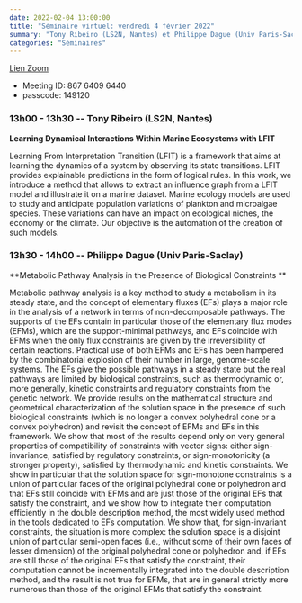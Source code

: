 ```yaml
---
date: 2022-02-04 13:00:00
title: "Séminaire virtuel: vendredi 4 février 2022"
summary: "Tony Ribeiro (LS2N, Nantes) et Philippe Dague (Univ Paris-Saclay)"
categories: "Séminaires"
---
```



[Lien Zoom](https://u-bordeaux-fr.zoom.us/j/86764096440?pwd=b01qOG04RTMvRWNOVHBYR1ZIbkVaUT09)
* Meeting ID: 867 6409 6440
* passcode: 149120 


### 13h00 - 13h30 -- Tony Ribeiro (LS2N, Nantes)

**Learning Dynamical Interactions Within Marine Ecosystems with LFIT**

Learning From Interpretation Transition (LFIT) is a framework that aims at learning the dynamics of a system by observing its state transitions. LFIT provides explainable predictions in the form of logical rules. In this work, we introduce a method that allows to extract an influence graph from a LFIT model and illustrate it on a marine dataset. Marine ecology models are used to study and anticipate population variations of plankton and microalgae species. These variations can have an impact on ecological niches, the economy or the climate. Our objective is the automation of the creation of such models. 

### 13h30 - 14h00 -- Philippe Dague (Univ Paris-Saclay)

**Metabolic Pathway Analysis in the Presence of Biological Constraints **

Metabolic pathway analysis is a key method to study a metabolism in its steady state, and the concept of elementary fluxes (EFs) plays a major role in the analysis of a network in terms of non-decomposable pathways. The supports of the EFs contain in particular those of the elementary flux modes (EFMs), which are the support-minimal pathways, and EFs coincide with EFMs when the only flux constraints are given by the irreversibility of certain reactions. Practical use of both EFMs and EFs has been hampered by the combinatorial explosion of their number in large, genome-scale systems. The EFs give the possible pathways in a steady state but the real pathways are limited by biological constraints, such as thermodynamic or, more generally, kinetic constraints and regulatory constraints from the genetic network.
We provide results on the mathematical structure and geometrical characterization of the solution space in the presence of such biological constraints (which is no longer a convex polyhedral cone or a convex polyhedron) and revisit the concept of EFMs and EFs in this framework. We show that most of the results depend only on very general properties of compatibility of constraints with vector signs: either sign-invariance, satisfied by regulatory constraints, or sign-monotonicity (a stronger property), satisfied by thermodynamic and kinetic constraints. We show in particular that the solution space for sign-monotone constraints is a union of particular faces of the original polyhedral cone or polyhedron and that EFs still coincide with EFMs and are just those of the original EFs that satisfy the constraint, and we show how to integrate their computation efficiently in the double description method, the most widely used method in the tools dedicated to EFs computation. We show that, for sign-invariant constraints, the situation is more complex: the solution space is a disjoint union of particular semi-open faces (i.e., without some of their own faces of lesser dimension) of the original polyhedral cone or polyhedron and, if EFs are still those of the original EFs that satisfy the constraint, their computation cannot be incrementally integrated into the double description method, and the result is not true for EFMs, that are in general strictly more numerous than those of the original EFMs that satisfy the constraint. 
